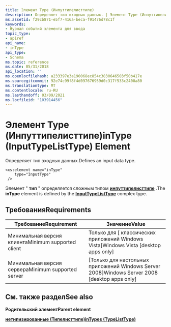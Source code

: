 ```yaml
---
title: Элемент Type (Инпуттипелисттипе)
description: Определяет тип входных данных. | Элемент Type (Инпуттипелисттипе)
ms.assetid: f29cb871-e5f7-416a-beca-f91476d78c1f
keywords:
- Журнал событий элемента для ввода
topic_type:
- apiref
api_name:
- inType
api_type:
- Schema
ms.topic: reference
ms.date: 05/31/2018
api_location: ''
ms.openlocfilehash: a233397e3a190068ec854c3830646503f50b417e
ms.sourcegitcommit: 92e74c99f8f4d097676959d0c317f533c2400a80
ms.translationtype: MT
ms.contentlocale: ru-RU
ms.lasthandoff: 03/09/2021
ms.locfileid: "103914456"
---
```

# <a name="intype-inputtypelisttype-element"></a><span data-ttu-id="e6f87-105">Элемент Type (Инпуттипелисттипе)</span><span class="sxs-lookup"><span data-stu-id="e6f87-105">inType (InputTypeListType) Element</span></span>

<span data-ttu-id="e6f87-106">Определяет тип входных данных.</span><span class="sxs-lookup"><span data-stu-id="e6f87-106">Defines an input data type.</span></span>

``` syntax
<xs:element name="inType"
    type="InputType"
 />
```

<span data-ttu-id="e6f87-107">Элемент " **тип** " определяется сложным типом [**инпуттипелисттипе**](eventmanifestschema-inputtypelisttype-complextype.md) .</span><span class="sxs-lookup"><span data-stu-id="e6f87-107">The **inType** element is defined by the [**InputTypeListType**](eventmanifestschema-inputtypelisttype-complextype.md) complex type.</span></span>

## <a name="requirements"></a><span data-ttu-id="e6f87-108">Требования</span><span class="sxs-lookup"><span data-stu-id="e6f87-108">Requirements</span></span>



| <span data-ttu-id="e6f87-109">Требование</span><span class="sxs-lookup"><span data-stu-id="e6f87-109">Requirement</span></span> | <span data-ttu-id="e6f87-110">Значение</span><span class="sxs-lookup"><span data-stu-id="e6f87-110">Value</span></span> |
|-------------------------------------|------------------------------------------------------|
| <span data-ttu-id="e6f87-111">Минимальная версия клиента</span><span class="sxs-lookup"><span data-stu-id="e6f87-111">Minimum supported client</span></span><br/> | <span data-ttu-id="e6f87-112">Только для \[ классических приложений Windows Vista\]</span><span class="sxs-lookup"><span data-stu-id="e6f87-112">Windows Vista \[desktop apps only\]</span></span><br/>       |
| <span data-ttu-id="e6f87-113">Минимальная версия сервера</span><span class="sxs-lookup"><span data-stu-id="e6f87-113">Minimum supported server</span></span><br/> | <span data-ttu-id="e6f87-114">\[Только для настольных приложений Windows Server 2008\]</span><span class="sxs-lookup"><span data-stu-id="e6f87-114">Windows Server 2008 \[desktop apps only\]</span></span><br/> |



## <a name="see-also"></a><span data-ttu-id="e6f87-115">См. также раздел</span><span class="sxs-lookup"><span data-stu-id="e6f87-115">See also</span></span>

<dl> <dt>

<span data-ttu-id="e6f87-116">**Родительский элемент**</span><span class="sxs-lookup"><span data-stu-id="e6f87-116">**Parent element**</span></span>
</dt> <dt>

[<span data-ttu-id="e6f87-117">**нетипизированные (Типелисттипе)**</span><span class="sxs-lookup"><span data-stu-id="e6f87-117">**inTypes (TypeListType)**</span></span>](eventmanifestschema-intypes-typelisttype-element.md)
</dt> </dl>

 

 





